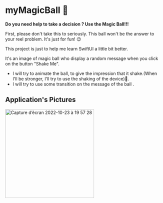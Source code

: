 # myMagicBall 🎱

**Do you need help to take a decision ? Use the Magic Ball!!!**

First, please don't take this to seriously. This ball won't be the answer to your reel problem. It's just for fun! 😉

This project is just to help me learn SwiftUI a little bit better.

It's an image of magic ball who display a random message when you click on the button "Shake Me".

- I will try to animate the ball, to give the impression that it shake.(When I'll be stronger, I'll try to use the shaking of the device)📳.
- I will try to use some transition on the message of the ball .

## Application's Pictures

<img width="284" alt="Capture d’écran 2022-10-23 à 19 57 28" src="https://user-images.githubusercontent.com/72461407/197407976-85e3d677-c3bb-4522-9529-974f9a189746.png">
